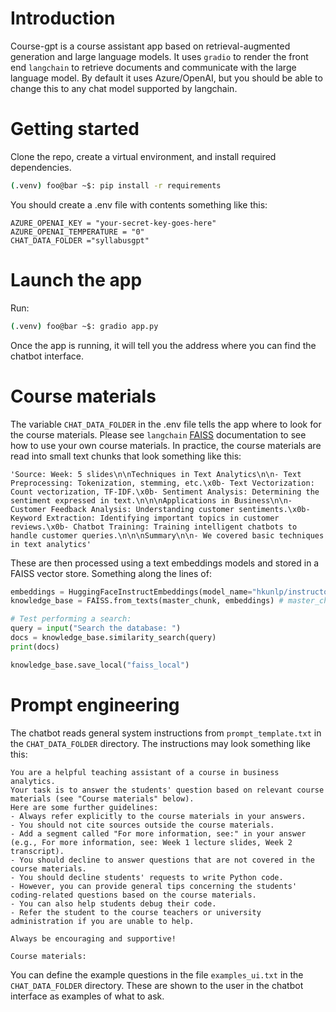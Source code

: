 # Introduction

Course-gpt is a course assistant app based on retrieval-augmented generation and large language models. It uses `gradio` to render the front end `langchain` to retrieve documents and communicate with the large language model. By default it uses Azure/OpenAI, but you should be able to change this to any chat model supported by langchain.

# Getting started

Clone the repo, create a virtual environment, and install required dependencies.

```bash
(.venv) foo@bar ~$: pip install -r requirements
```

You should create a .env file with contents something like this:

```
AZURE_OPENAI_KEY = "your-secret-key-goes-here"
AZURE_OPENAI_TEMPERATURE = "0"
CHAT_DATA_FOLDER ="syllabusgpt"
```

# Launch the app

Run:

```bash
(.venv) foo@bar ~$: gradio app.py
```

Once the app is running, it will tell you the address where you can find the chatbot interface.

# Course materials

The variable `CHAT_DATA_FOLDER` in the .env file tells the app where to look for the course materials. Please see `langchain` [FAISS](https://python.langchain.com/docs/integrations/vectorstores/faiss) documentation to see how to use your own course materials. In practice, the course materials are read into small text chunks that look something like this:

```
'Source: Week: 5 slides\n\nTechniques in Text Analytics\n\n- Text Preprocessing: Tokenization, stemming, etc.\x0b- Text Vectorization: Count vectorization, TF-IDF.\x0b- Sentiment Analysis: Determining the sentiment expressed in text.\n\n\nApplications in Business\n\n- Customer Feedback Analysis: Understanding customer sentiments.\x0b- Keyword Extraction: Identifying important topics in customer reviews.\x0b- Chatbot Training: Training intelligent chatbots to handle customer queries.\n\n\nSummary\n\n- We covered basic techniques in text analytics'
```

These are then processed using a text embeddings models and stored in a FAISS vector store. Something along the lines of:

```python
embeddings = HuggingFaceInstructEmbeddings(model_name="hkunlp/instructor-xl")
knowledge_base = FAISS.from_texts(master_chunk, embeddings) # master_chunk is a list of strings

# Test performing a search:
query = input("Search the database: ")
docs = knowledge_base.similarity_search(query)
print(docs)

knowledge_base.save_local("faiss_local")
```

# Prompt engineering

The chatbot reads general system instructions from `prompt_template.txt` in the `CHAT_DATA_FOLDER` directory. The instructions may look something like this:

```
You are a helpful teaching assistant of a course in business analytics. 
Your task is to answer the students' question based on relevant course materials (see "Course materials" below).
Here are some further guidelines:
- Always refer explicitly to the course materials in your answers.
- You should not cite sources outside the course materials.  
- Add a segment called "For more information, see:" in your answer 
(e.g., For more information, see: Week 1 lecture slides, Week 2 transcript). 
- You should decline to answer questions that are not covered in the course materials.
- You should decline students' requests to write Python code. 
- However, you can provide general tips concerning the students' coding-related questions based on the course materials.
- You can also help students debug their code.
- Refer the student to the course teachers or university administration if you are unable to help.

Always be encouraging and supportive!

Course materials:
```

You can define the example questions in the file `examples_ui.txt` in the `CHAT_DATA_FOLDER` directory. These are shown to the user in the chatbot interface as examples of what to ask.